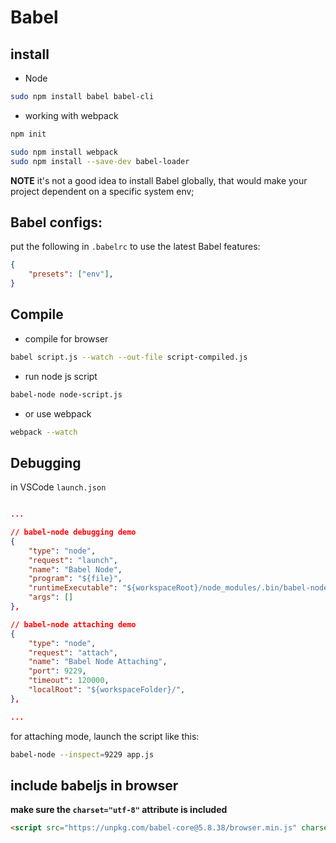 Babel
============


## install

* Node

```bash
sudo npm install babel babel-cli
```

* working with webpack

```bash
npm init

sudo npm install webpack
sudo npm install --save-dev babel-loader
```

**NOTE** it's not a good idea to install Babel globally, that would make your project dependent on a specific system env;


## Babel configs:

put the following in `.babelrc` to use the latest Babel features:

```json
{
	"presets": ["env"],
}
```


## Compile

* compile for browser

```bash
babel script.js --watch --out-file script-compiled.js
```

* run node js script

```bash
babel-node node-script.js
```

* or use webpack

```bash
webpack --watch
```

## Debugging

in VSCode `launch.json`

```json

...

// babel-node debugging demo
{
	"type": "node",
	"request": "launch",
	"name": "Babel Node",
	"program": "${file}",
	"runtimeExecutable": "${workspaceRoot}/node_modules/.bin/babel-node",
	"args": []
},

// babel-node attaching demo
{
	"type": "node",
	"request": "attach",
	"name": "Babel Node Attaching",
	"port": 9229,
	"timeout": 120000,
	"localRoot": "${workspaceFolder}/",
},

...

```

for attaching mode, launch the script like this:

```bash
babel-node --inspect=9229 app.js
```


## include babeljs in browser

**make sure the `charset="utf-8"` attribute is included**

```html
<script src="https://unpkg.com/babel-core@5.8.38/browser.min.js" charset="utf-8"></script>
```
